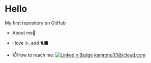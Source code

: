 <img src="https://kamrongroup.com/images/logo-footer.png" alt="">

# Hello

My first repository on GitHub

- About me🤙 

- I love ☕, and 🐈‍⬛ 

- :mailbox:How to reach me: [![Linkedin Badge](https://img.shields.io/badge/-kakbar-blue?style=flat&logo=Linkedin&logoColor=white)](your-linkedin-url)
kamronu33@icloud.com
